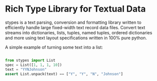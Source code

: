Rich Type Library for Textual Data
==================================

stypes is a text parsing, conversion and formatting library written to
efficiently handle large fixed-width text record data files. Convert text
streams into dictionaries, lists, tuples, named tuples, ordered dictionaries
and more using text layout specifications written in 100% pure python.

A simple example of turning some text into a list:

```python

from stypes import List
spec = List([1, 1, 1, 10])
text = "YYNJohnson"
assert List.unpack(text) == ["Y", "Y", "N", "Johnson"]
```



